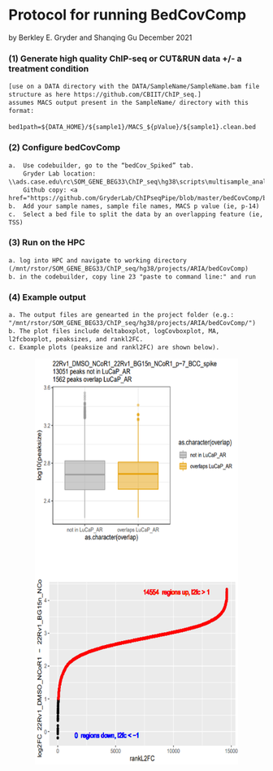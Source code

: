 # Protocol for running BedCovComp
by Berkley E. Gryder and Shanqing Gu 
December 2021

### (1)	Generate high quality ChIP-seq or CUT&RUN data +/- a treatment condition
    [use on a DATA directory with the DATA/SampleName/SampleName.bam file structure as here https://github.com/CBIIT/ChIP_seq.]
    assumes MACS output present in the SampleName/ directory with this format:
        bed1path=${DATA_HOME}/${sample1}/MACS_${pValue}/${sample1}.clean.bed
### (2)	Configure bedCovComp
    a.  Use codebuilder, go to the “bedCov_Spiked” tab.  
        Gryder Lab location: \\ads.case.edu\rc\SOM_GENE_BEG33\ChIP_seq\hg38\scripts\multisample_analysis\bedCovComp_builder.xlsx
        Github copy: <a href="https://github.com/GryderLab/ChIPseqPipe/blob/master/bedCovComp/bedCovComp_builder.xlsx">  
    b.  Add your sample names, sample file names, MACS p value (ie, p-14)
    c.  Select a bed file to split the data by an overlapping feature (ie, TSS)
    
### (3)	Run on the HPC
    a. log into HPC and navigate to working directory (/mnt/rstor/SOM_GENE_BEG33/ChIP_seq/hg38/projects/ARIA/bedCovComp) 
    b. in the codebuilder, copy line 23 "paste to command line:" and run 

### (4) Example output
    a. The output files are genearted in the project folder (e.g.: "/mnt/rstor/SOM_GENE_BEG33/ChIP_seq/hg38/projects/ARIA/bedCovComp/")
    b. The plot files include deltaboxplot, logCovboxplot, MA, l2fcboxplot, peaksizes, and rankl2FC.
    c. Example plots (peaksize and rankl2FC) are shown below).
<a href="https://github.com/guvp2017/ChIPseqPipe/blob/master/bedCovComp/bedCovCompExample.PNG"> 
<p align="center"> <img width="400" height="800" src="bedCovCompExample.png"></p>

